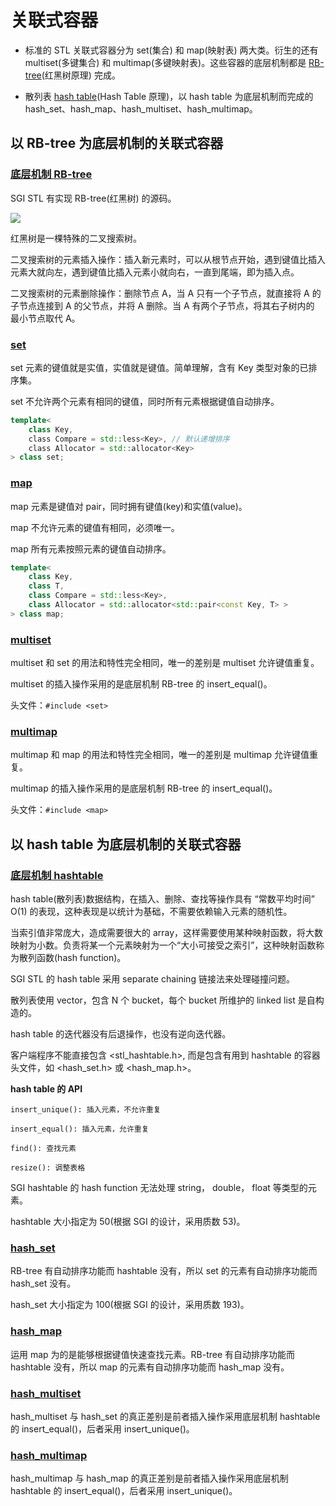 # 关联式容器

* 标准的 STL 关联式容器分为 set(集合) 和 map(映射表) 两大类。衍生的还有 multiset(多键集合) 和 multimap(多键映射表)。这些容器的底层机制都是 [RB-tree](https://github.com/steveLauwh/Data-Structures-And-Algorithms/tree/master/Tree/RB-tree)(红黑树原理) 完成。

* 散列表 [hash table](https://github.com/steveLauwh/Data-Structures-And-Algorithms/tree/master/Hash%20Table)(Hash Table 原理)，以 hash table 为底层机制而完成的 hash_set、hash_map、hash_multiset、hash_multimap。

## 以 RB-tree 为底层机制的关联式容器

### [底层机制 RB-tree](https://github.com/steveLauwh/SGI-STL/tree/master/The%20Annotated%20STL%20Sources%20V3.3/container/associative%20container/RB-tree)

SGI STL 有实现 RB-tree(红黑树) 的源码。

![](https://github.com/steveLauwh/SGI-STL/tree/master/The%20Annotated%20STL%20Sources%20V3.3/Other/RBTree.PNG)

红黑树是一棵特殊的二叉搜索树。

二叉搜索树的元素插入操作：插入新元素时，可以从根节点开始，遇到键值比插入元素大就向左，遇到键值比插入元素小就向右，一直到尾端，即为插入点。

二叉搜索树的元素删除操作：删除节点 A，当 A 只有一个子节点，就直接将 A 的子节点连接到 A 的父节点，并将 A 删除。当 A 有两个子节点，将其右子树内的
最小节点取代 A。

### [set](https://github.com/steveLauwh/SGI-STL/tree/master/The%20Annotated%20STL%20Sources%20V3.3/container/associative%20container/set)

set 元素的键值就是实值，实值就是键值。简单理解，含有 Key 类型对象的已排序集。

set 不允许两个元素有相同的键值，同时所有元素根据键值自动排序。

```cpp
template<
    class Key,
    class Compare = std::less<Key>, // 默认递增排序
    class Allocator = std::allocator<Key>
> class set;
```

### [map](https://github.com/steveLauwh/SGI-STL/tree/master/The%20Annotated%20STL%20Sources%20V3.3/container/associative%20container/map)

map 元素是键值对 pair，同时拥有键值(key)和实值(value)。

map 不允许元素的键值有相同，必须唯一。

map 所有元素按照元素的键值自动排序。

```cpp
template<
    class Key,
    class T,
    class Compare = std::less<Key>,
    class Allocator = std::allocator<std::pair<const Key, T> >
> class map;
```

### [multiset](https://github.com/steveLauwh/SGI-STL/tree/master/The%20Annotated%20STL%20Sources%20V3.3/container/associative%20container/multiset)

multiset 和 set 的用法和特性完全相同，唯一的差别是 multiset 允许键值重复。

multiset 的插入操作采用的是底层机制 RB-tree 的 insert_equal()。

头文件：`#include <set>`

### [multimap](https://github.com/steveLauwh/SGI-STL/tree/master/The%20Annotated%20STL%20Sources%20V3.3/container/associative%20container/multimap)

multimap 和 map 的用法和特性完全相同，唯一的差别是 multimap 允许键值重复。

multimap 的插入操作采用的是底层机制 RB-tree 的 insert_equal()。

头文件：`#include <map>`

## 以 hash table 为底层机制的关联式容器

### [底层机制 hashtable](https://github.com/steveLauwh/SGI-STL/tree/master/The%20Annotated%20STL%20Sources%20V3.3/container/associative%20container/hashtable)

hash table(散列表)数据结构，在插入、删除、查找等操作具有 “常数平均时间” O(1) 的表现，这种表现是以统计为基础，不需要依赖输入元素的随机性。

当索引值非常庞大，造成需要很大的 array，这样需要使用某种映射函数，将大数映射为小数。负责将某一个元素映射为一个“大小可接受之索引”，这种映射函数称为散列函数(hash function)。

SGI STL 的 hash table 采用 separate chaining 链接法来处理碰撞问题。

散列表使用 vector，包含 N 个 bucket，每个 bucket 所维护的 linked list 是自构造的。

hash table 的迭代器没有后退操作，也没有逆向迭代器。

客户端程序不能直接包含 <stl_hashtable.h>, 而是包含有用到 hashtable 的容器头文件，如 <hash_set.h> 或 <hash_map.h>。

**hash table 的 API**

`insert_unique(): 插入元素，不允许重复`

`insert_equal(): 插入元素，允许重复`

`find(): 查找元素`

`resize(): 调整表格`

SGI hashtable 的 hash function 无法处理 string， double， float 等类型的元素。

hashtable 大小指定为 50(根据 SGI 的设计，采用质数 53)。

### [hash_set](https://github.com/steveLauwh/SGI-STL/tree/master/The%20Annotated%20STL%20Sources%20V3.3/container/associative%20container/hash_set)

RB-tree 有自动排序功能而 hashtable 没有，所以 set 的元素有自动排序功能而 hash_set 没有。

hash_set 大小指定为 100(根据 SGI 的设计，采用质数 193)。

### [hash_map](https://github.com/steveLauwh/SGI-STL/tree/master/The%20Annotated%20STL%20Sources%20V3.3/container/associative%20container/hash_map)

运用 map 为的是能够根据键值快速查找元素。RB-tree 有自动排序功能而 hashtable 没有，所以 map 的元素有自动排序功能而 hash_map 没有。

### [hash_multiset](https://github.com/steveLauwh/SGI-STL/tree/master/The%20Annotated%20STL%20Sources%20V3.3/container/associative%20container/hash_set)

hash_multiset 与 hash_set 的真正差别是前者插入操作采用底层机制 hashtable 的 insert_equal()，后者采用 insert_unique()。

### [hash_multimap](https://github.com/steveLauwh/SGI-STL/tree/master/The%20Annotated%20STL%20Sources%20V3.3/container/associative%20container/hash_map)

hash_multimap 与 hash_map 的真正差别是前者插入操作采用底层机制 hashtable 的 insert_equal()，后者采用 insert_unique()。
